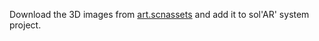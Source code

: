 Download the 3D images from [art.scnassets](https://drive.google.com/open?id=1kLaMbctdO95HRC1q1fAL8jQuRoQoes5g) and add it to sol'AR' system project.<br />
